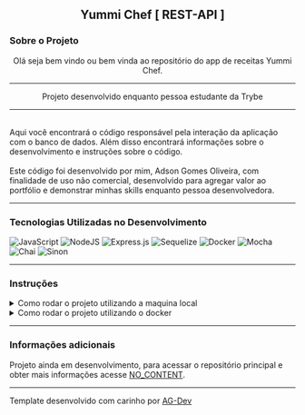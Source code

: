 <center><h2> Yummi Chef [ REST-API ]</h2></center>

### Sobre o Projeto
<center>Olá seja bem vindo ou bem vinda ao repositório do app de receitas Yummi Chef.</center>  

---

<center>Projeto desenvolvido enquanto pessoa estudante da Trybe</center>

---

<br/>
Aqui você encontrará o código responsável pela interação da aplicação com o
banco de dados. Além disso encontrará informações sobre o desenvolvimento e  
instruções sobre o código.
<br/>
<br/>
Este código foi desenvolvido por mim, Adson Gomes Oliveira, com finalidade de
uso não comercial, desenvolvido para agregar valor ao portfólio e demonstrar
minhas skills enquanto pessoa desenvolvedora.

---

### Tecnologias Utilizadas no Desenvolvimento
![JavaScript](https://img.shields.io/badge/javascript-%23323330.svg?style=for-the-badge&logo=javascript&logoColor=%23F7DF1E) ![NodeJS](https://img.shields.io/badge/node.js-6DA55F?style=for-the-badge&logo=node.js&logoColor=white) ![Express.js](https://img.shields.io/badge/express.js-%23404d59.svg?style=for-the-badge&logo=express&logoColor=%2361DAFB) ![Sequelize](https://img.shields.io/badge/Sequelize-52B0E7?style=for-the-badge&logo=Sequelize&logoColor=white) ![Docker](https://img.shields.io/badge/docker-%230db7ed.svg?style=for-the-badge&logo=docker&logoColor=white) ![Mocha](https://img.shields.io/badge/-mocha-%238D6748?style=for-the-badge&logo=mocha&logoColor=white) ![Chai](https://img.shields.io/badge/chai.js-323330?style=for-the-badge&logo=chai&logoColor=red) ![Sinon](https://img.shields.io/badge/sinon.js-323330?style=for-the-badge&logo=sinon)

---

### Instruções
<details>
<summary> Como rodar o projeto utilizando a maquina local </summary>
<br/>

>Primeiro faça o clone deste repositório em sua maquina.
```
git clone git@github.com:Adson-Gomes-Oliveira/Dinamo-Workout-REST-API.git
```
>Após o clone ser concluído com sucesso, entre no diretório e utilize o comando `npm install`.

>Acesse o arquivo **default-env.txt** copie o modelo dentro do mesmo e crie um arquivo na raiz chamado **.env**, adicione as informações do seu servidor mysql.

>Utilize os comandos abaixo para criar e popular o banco de dados.
```
npm run create
npm run migrate
npm run seed
```
>Utilize o comando `npm run swagger` para ter acesso a uma lista documentada dos endpoints.

>Utilize o comando `npm run dev` para iniciar o servidor da API, e pronto só acessar seu localhost e escolher um endpoint para começar.

</details>
<details>
<summary> Como rodar o projeto utilizando o docker </summary>
</details>

---

### Informações adicionais
Projeto ainda em desenvolvimento, para acessar o repositório principal e obter mais informações acesse [NO_CONTENT]().

---

Template desenvolvido com carinho por [AG-Dev](https://www.linkedin.com/in/adson-gomes-oliveira/)
